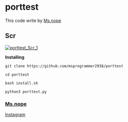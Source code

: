 # porttest

This code write by [Ms.nope](https://github.com/msprogrammer2938)

## Scr
[![porttest_Scr_1](https://user-images.githubusercontent.com/78996423/120723690-771fe300-c4e7-11eb-9005-ffbff5525fb5.jpeg)](https://github.com/msprogrammer2938/porttest)

**Installing**
```
git clone https://github.com/msprogrammer2938/porttest

cd porttest

bash install.sh

python3 porttest.py
```

### [Ms.nope](https://github.com/msprogrammer2938)

[Instagram](https://instagram.com/programmer2938)
